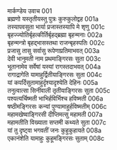 मार्कण्डेय उवाच	001  
ब्रह्मणो यस्तृतीयस्तु पुत्रः कुरुकुलोद्वह	001a  
तस्यापवसुता भार्या प्रजास्तस्यापि मे शृणु	001c  
बृहज्ज्योतिर्बृहत्कीर्तिर्बृहद्ब्रह्मा बृहन्मनाः	002a  
बृहन्मन्त्रो बृहद्भासस्तथा राजन्बृहस्पतिः	002c  
प्रजासु तासु सर्वासु रूपेणाप्रतिमाभवत्	003a  
देवी भानुमती नाम प्रथमाङ्गिरसः सुता	003c  
भूतानामेव सर्वेषां यस्यां रागस्तदाभवत्	004a  
रागाद्रागेति यामाहुर्द्वितीयाङ्गिरसः सुता	004c  
यां कपर्दिसुतामाहुर्दृश्यादृश्येति देहिनः	005a  
तनुत्वात्सा सिनीवाली तृतीयाङ्गिरसः सुता	005c  
पश्यत्यर्चिष्मती भाभिर्हविर्भिश्च हविष्मती	006a  
षष्ठीमङ्गिरसः कन्यां पुण्यामाहुर्हविष्मतीम्	006c  
महामखेष्वाङ्गिरसी दीप्तिमत्सु महामती	007a  
महामतीति विख्याता सप्तमी कथ्यते सुता	007c  
यां तु दृष्ट्वा भगवतीं जनः कुहुकुहायते	008a  
एकानंशेति यामाहुः कुहूमङ्गिरसः सुताम्	008c  
